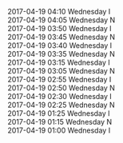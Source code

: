 2017-04-19 04:10 Wednesday  I  
2017-04-19 04:05 Wednesday  N  
2017-04-19 03:50 Wednesday  I  
2017-04-19 03:45 Wednesday  N  
2017-04-19 03:40 Wednesday  I  
2017-04-19 03:35 Wednesday  N  
2017-04-19 03:15 Wednesday  I  
2017-04-19 03:05 Wednesday  N  
2017-04-19 02:55 Wednesday  I  
2017-04-19 02:50 Wednesday  N  
2017-04-19 02:30 Wednesday  I  
2017-04-19 02:25 Wednesday  N  
2017-04-19 01:25 Wednesday  I  
2017-04-19 01:15 Wednesday  N  
2017-04-19 01:00 Wednesday  I  
